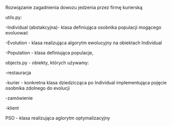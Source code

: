 Rozwiązanie zagadnienia dowozu jedzenia przez firmę kurierską



utils.py:

-Individual (abstakcyjna)- klasa definiująca osobnika populacji mogącego evoluować

-Evolution - klasa realizująca algorytm ewolucyjny na obiektach Individual

-Population - klasa definiująca populacje, 


objects.py - obiekty, których używamy:

-restauracja

-kurier - konkretna klasa dziedzicząca po Individual implementująca pojęcie osobnika zdolnego do evolucji

-zamówienie

-klient

PSO - klasa realizująca aglorytm optymalizacyjny
